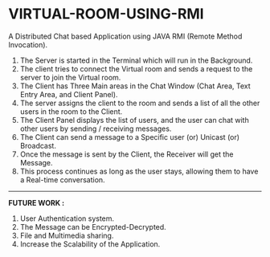# VIRTUAL-ROOM-USING-RMI
A Distributed Chat based Application using JAVA RMI (Remote Method Invocation).
1. The Server is started in the Terminal which will run in the Background.
2. The client tries to connect the Virtual room and sends a request to the server to join the Virtual room.
3. The Client has Three Main areas in the Chat Window (Chat Area, Text Entry Area, and Client Panel).
4. The server assigns the client to the room and sends a list of all the other users in the room to the Client.
5. The Client Panel displays the list of users, and the user can chat with other users by sending / receiving messages.
6. The Client can send a message to a Specific user (or) Unicast (or) Broadcast.
7. Once the message is sent by the Client, the Receiver will get the Message.
8. This process continues as long as the user stays, allowing them to have a Real-time conversation.
<hr>

**FUTURE WORK :** 
1. User Authentication system. 
2. The Message can be Encrypted-Decrypted. 
3. File and Multimedia sharing. 
4. Increase the Scalability of the Application.
